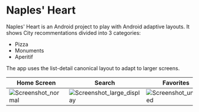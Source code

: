 

# Naples' Heart

Naples' Heart is an Android project to play with Android adaptive layouts.
It shows City recommentations divided into 3 categories: 
- Pizza
- Monuments
- Aperitif
  
The app uses the list-detail canonical layout to adapt to larger screens.



| Home Screen | Search | Favorites |
|---|---|---|
| ![Screenshot_normal](https://github.com/user-attachments/assets/6518f671-6ecf-440f-9ec0-5b37ebea0c7e) |![Screenshot_large_display](https://github.com/user-attachments/assets/dbe69083-3dd3-46af-8ce3-881a314886d9) |![Screenshot_unfolded](https://github.com/user-attachments/assets/4ad88b0b-1426-489e-a20f-79c01d76a2ce)|
